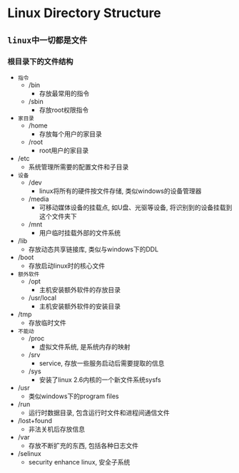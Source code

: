 # Linux Directory Structure

## `linux中一切都是文件`

### 根目录下的文件结构
- `指令`
  - /bin
    - 存放最常用的指令
  - /sbin
    - 存放root权限指令
- `家目录`
  - /home
    - 存放每个用户的家目录
  - /root
    - root用户的家目录
- /etc
  - 系统管理所需要的配置文件和子目录
- `设备`
  - /dev
    - linux将所有的硬件按文件存储, 类似windows的设备管理器
  - /media
    - 可移动媒体设备的挂载点, 如U盘、光驱等设备, 将识别到的设备挂载到这个文件夹下
  - /mnt
    - 用户临时挂载外部的文件系统
- /lib
  - 存放动态共享链接库, 类似与windows下的DDL
- /boot
  - 存放启动linux时的核心文件
- `额外软件`
  - /opt
    - 主机安装额外软件的存放目录
  - /usr/local
    - 主机安装额外软件的安装目录
- /tmp
  - 存放临时文件
- `不能动`
  - /proc
    - 虚拟文件系统, 是系统内存的映射
  - /srv
    - service, 存放一些服务启动后需要提取的信息
  - /sys
    - 安装了linux 2.6内核的一个新文件系统sysfs
- /usr
  - 类似windows下的program files
- /run
  - 运行时数据目录, 包含运行时文件和进程间通信文件
- /lost+found
  - 非法关机后存放信息
- /var
  - 存放不断扩充的东西, 包括各种日志文件
- /selinux
  - security enhance linux, 安全子系统